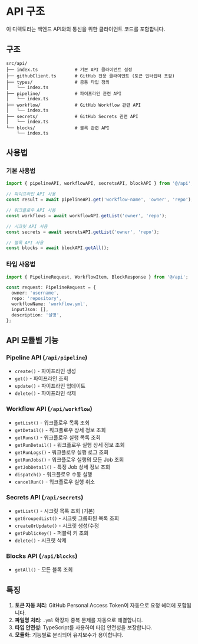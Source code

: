 # API 구조

이 디렉토리는 백엔드 API와의 통신을 위한 클라이언트 코드를 포함합니다.

## 구조

```text
src/api/
├── index.ts              # 기본 API 클라이언트 설정
├── githubClient.ts       # GitHub 전용 클라이언트 (토큰 인터셉터 포함)
├── types/                # 공통 타입 정의
│   └── index.ts
├── pipeline/             # 파이프라인 관련 API
│   └── index.ts
├── workflow/             # GitHub Workflow 관련 API
│   └── index.ts
├── secrets/              # GitHub Secrets 관련 API
│   └── index.ts
└── blocks/               # 블록 관련 API
    └── index.ts
```

## 사용법

### 기본 사용법

```typescript
import { pipelineAPI, workflowAPI, secretsAPI, blockAPI } from '@/api';

// 파이프라인 API 사용
const result = await pipelineAPI.get('workflow-name', 'owner', 'repo');

// 워크플로우 API 사용
const workflows = await workflowAPI.getList('owner', 'repo');

// 시크릿 API 사용
const secrets = await secretsAPI.getList('owner', 'repo');

// 블록 API 사용
const blocks = await blockAPI.getAll();
```

### 타입 사용법

```typescript
import { PipelineRequest, WorkflowItem, BlockResponse } from '@/api';

const request: PipelineRequest = {
  owner: 'username',
  repo: 'repository',
  workflowName: 'workflow.yml',
  inputJson: [],
  description: '설명',
};
```

## API 모듈별 기능

### Pipeline API (`/api/pipeline`)

- `create()` - 파이프라인 생성
- `get()` - 파이프라인 조회
- `update()` - 파이프라인 업데이트
- `delete()` - 파이프라인 삭제

### Workflow API (`/api/workflow`)

- `getList()` - 워크플로우 목록 조회
- `getDetail()` - 워크플로우 상세 정보 조회
- `getRuns()` - 워크플로우 실행 목록 조회
- `getRunDetail()` - 워크플로우 실행 상세 정보 조회
- `getRunLogs()` - 워크플로우 실행 로그 조회
- `getRunJobs()` - 워크플로우 실행의 모든 Job 조회
- `getJobDetail()` - 특정 Job 상세 정보 조회
- `dispatch()` - 워크플로우 수동 실행
- `cancelRun()` - 워크플로우 실행 취소

### Secrets API (`/api/secrets`)

- `getList()` - 시크릿 목록 조회 (기본)
- `getGroupedList()` - 시크릿 그룹화된 목록 조회
- `createOrUpdate()` - 시크릿 생성/수정
- `getPublicKey()` - 퍼블릭 키 조회
- `delete()` - 시크릿 삭제

### Blocks API (`/api/blocks`)

- `getAll()` - 모든 블록 조회

## 특징

1. **토큰 자동 처리**: GitHub Personal Access Token이 자동으로 요청 헤더에 포함됩니다.
2. **파일명 처리**: `.yml` 확장자 중복 문제를 자동으로 해결합니다.
3. **타입 안전성**: TypeScript를 사용하여 타입 안전성을 보장합니다.
4. **모듈화**: 기능별로 분리되어 유지보수가 용이합니다.
